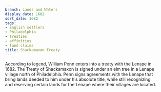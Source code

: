 ```yaml
---
branch: Lands and Waters
display_date: 1682
sort_date: 1682
tags:
- English settlers
- Philadelphia
- treaties
- affinities
- land claims
title: Shackamaxon Treaty
---
```


According to legend, William Penn enters into a treaty with the Lenape in 1682. The Treaty of Shackamaxon is signed under an elm tree in a Lenape village north of Philadelphia. Penn signs agreements with the Lenape that bring lands deeded to him under his absolute title, while still recognizing and reserving certain lands for the Lenape where their villages are located.